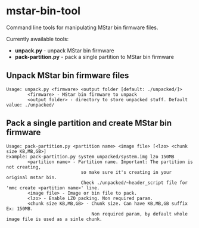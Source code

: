# mstar-bin-tool

Command line tools for manipulating MStar bin firmware files.

Currently awailable tools:
 - **unpack.py** - unpack MStar bin firmware
 - **pack-partition.py** - pack a single partition to MStar bin firmware


## Unpack MStar bin firmware files

```
Usage: unpack.py <firmware> <output folder [default: ./unpacked/]>
        <firmware> - MStar bin firmware to unpack
        <output folder> - directory to store unpacked stuff. Default value: ./unpacked/
```


## Pack a single partition and create MStar bin firmware 
```
Usage: pack-partition.py <partition name> <image file> [<lzo> <chunk size KB,MB,GB>]
Example: pack-partition.py system unpacked/system.img lzo 150MB
        <partition name> - Partition name. Important: The partition is not creating, 
                            so make sure it's creating in your original mstar bin. 
                            Check ./unpacked/~header_script file for 'mmc create <partition name>' line.
        <image file> - Image or bin file to pack.
        <lzo> - Enable LZO packing. Non required param.
        <chunk size KB,MB,GB> - Chunk size. Can have KB,MB,GB suffix Ex: 150MB. 
                                Non required param, by default whole image file is used as a sinle chunk.
```
